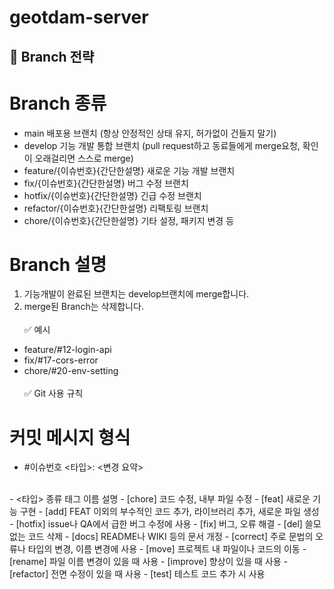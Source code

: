 # geotdam-server

## 📌 Branch 전략 ##
# Branch	종류
- main	배포용 브랜치 (항상 안정적인 상태 유지, 허가없이 건들지 말기)
- develop	기능 개발 통합 브랜치 (pull request하고 동료들에게 merge요청, 확인이 오래걸리면 스스로 merge)
- feature/{이슈번호}{간단한설명}	새로운 기능 개발 브랜치
- fix/{이슈번호}{간단한설명}	버그 수정 브랜치
- hotfix/{이슈번호}{간단한설명}	긴급 수정 브랜치
- refactor/{이슈번호}{간단한설명}	리팩토링 브랜치
- chore/{이슈번호}{간단한설명}	기타 설정, 패키지 변경 등
# Branch    설명
1. 기능개발이 완료된 브랜치는 develop브랜치에 merge합니다.
2. merge된 Branch는 삭제합니다.
</br></br>
✅ 예시
- feature/#12-login-api
- fix/#17-cors-error
- chore/#20-env-setting
</br></br>
✅ Git 사용 규칙
# 커밋 메시지 형식
- #이슈번호 <타입>: <변경 요약> 
</br>
- <타입> 종류
태그 이름	설명
- [chore]	코드 수정, 내부 파일 수정
- [feat]	새로운 기능 구현
- [add]	FEAT 이외의 부수적인 코드 추가, 라이브러리 추가, 새로운 파일 생성
- [hotfix]	issue나 QA에서 급한 버그 수정에 사용
- [fix]	버그, 오류 해결
- [del]	쓸모 없는 코드 삭제
- [docs]	README나 WIKI 등의 문서 개정
- [correct]	주로 문법의 오류나 타입의 변경, 이름 변경에 사용
- [move]	프로젝트 내 파일이나 코드의 이동
- [rename]	파일 이름 변경이 있을 때 사용
- [improve]	향상이 있을 때 사용
- [refactor]	전면 수정이 있을 때 사용
- [test]	테스트 코드 추가 시 사용 


